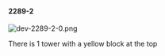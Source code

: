 #### 2289-2
![dev-2289-2-0.png](https://github.com/lil-lab/nlvr/raw/master/nlvr/dev/images/1/dev-2289-2-0.png "dev-2289-2-0.png")

There is 1 tower with a yellow block at the top